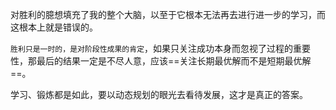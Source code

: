 对胜利的臆想填充了我的整个大脑，以至于它根本无法再去进行进一步的学习，而这根本上就是错误的。

`胜利只是一时的，是对阶段性成果的肯定`，如果只关注成功本身而忽视了过程的重要性，那最后的结果一定是不尽人意，应该==关注长期最优解而不是短期最优解==。

学习、锻炼都是如此，要以动态规划的眼光去看待发展，这才是真正的答案。